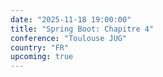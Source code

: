 ```yaml
---
date: "2025-11-18 19:00:00"
title: "Spring Boot: Chapitre 4"
conference: "Toulouse JUG"
country: "FR"
upcoming: true
---
```

